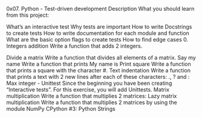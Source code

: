 0x07. Python - Test-driven development Description What you should learn from this project:

What’s an interactive test Why tests are important How to write Docstrings to create tests How to write documentation for each module and function What are the basic option flags to create tests How to find edge cases 0. Integers addition Write a function that adds 2 integers.

Divide a matrix Write a function that divides all elements of a matrix.
Say my name Write a function that prints My name is
Print square Write a function that prints a square with the character #.
Text indentation Write a function that prints a text with 2 new lines after each of these characters: ., ? and :
Max integer - Unittest Since the beginning you have been creating “Interactive tests”. For this exercise, you will add Unittests.
Matrix multiplication Write a function that multiplies 2 matrices:
Lazy matrix multiplication Write a function that multiplies 2 matrices by using the module NumPy
CPython #3: Python Strings